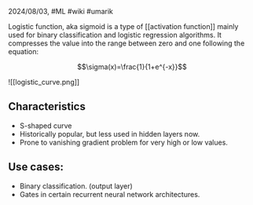 2024/08/03, #ML #wiki #umarik 

Logistic function, aka sigmoid is a type of [[activation function]] mainly used for binary classification and logistic regression algorithms. It compresses the value into the range between zero and one following the equation:

$$\sigma(x)=\frac{1}{1+e^{-x}}$$

![[logistic_curve.png]]
## Characteristics
- S-shaped curve
- Historically popular, but less used in hidden layers now.
- Prone to vanishing gradient problem for very high or low values.
## Use cases:
- Binary classification. (output layer)
- Gates in certain recurrent neural network architectures.